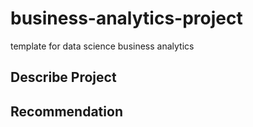 # business-analytics-project
template for data science business analytics


## Describe Project


## Recommendation

